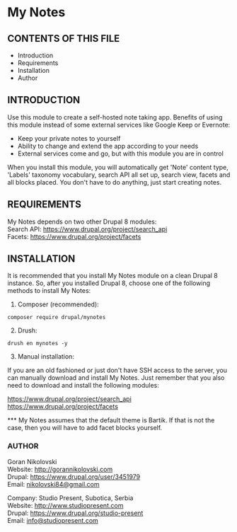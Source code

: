 # My Notes

## CONTENTS OF THIS FILE

  * Introduction
  * Requirements
  * Installation
  * Author

## INTRODUCTION

Use this module to create a self-hosted note taking app. Benefits of using this
module instead of some external services like Google Keep or Evernote:

- Keep your private notes to yourself
- Ability to change and extend the app according to your needs
- External services come and go, but with this module you are in control

When you install this module, you will automatically get 'Note' content type,
'Labels' taxonomy vocabulary, search API all set up, search view, facets and all 
blocks placed. You don't have to do anything, just start creating notes.

## REQUIREMENTS

My Notes depends on two other Drupal 8 modules:  
Search API: https://www.drupal.org/project/search_api  
Facets: https://www.drupal.org/project/facets  

## INSTALLATION

It is recommended that you install My Notes module on a clean Drupal 8 instance.
So, after you installed Drupal 8, choose one of the following methods to install
My Notes:

1. Composer (recommended):
```
composer require drupal/mynotes
```

2. Drush:
```
drush en mynotes -y
```

3. Manual installation:

If you are an old fashioned or just don't have SSH access to the server, you can
manually download and install My Notes. Just remember that you also need to
download and install the following modules:

https://www.drupal.org/project/search_api  
https://www.drupal.org/project/facets  

*** My Notes assumes that the default theme is Bartik. If that is not the case, 
then you will have to add facet blocks yourself.

### AUTHOR

Goran Nikolovski  
Website: http://gorannikolovski.com  
Drupal: https://www.drupal.org/user/3451979  
Email: nikolovski84@gmail.com  

Company: Studio Present, Subotica, Serbia  
Website: http://www.studiopresent.com  
Drupal: https://www.drupal.org/studio-present  
Email: info@studiopresent.com  
